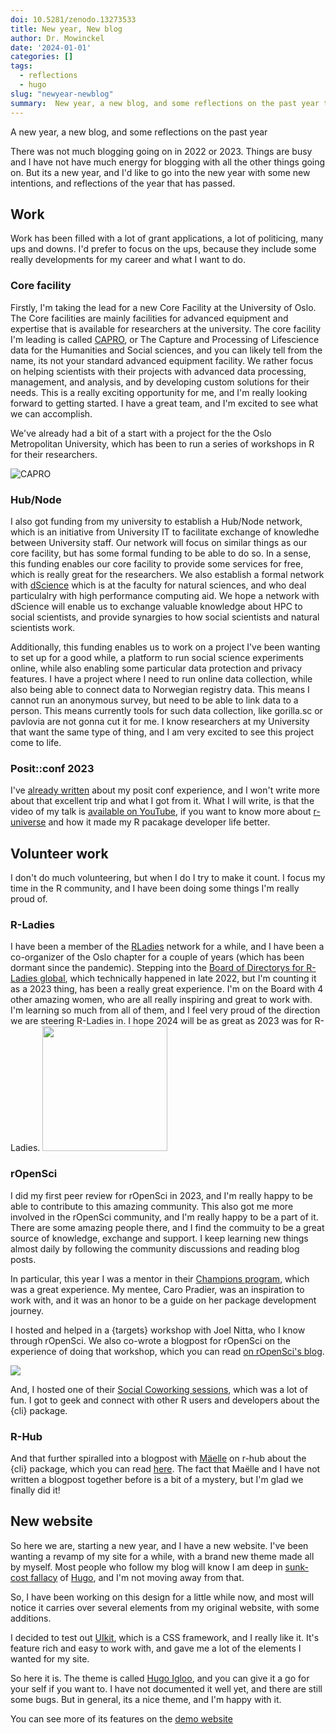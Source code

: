 ```yaml
---
doi: 10.5281/zenodo.13273533
title: New year, New blog
author: Dr. Mowinckel
date: '2024-01-01'
categories: []
tags:
  - reflections
  - hugo
slug: "newyear-newblog"
summary:  New year, a new blog, and some reflections on the past year that has passed . I'm taking the lead for a new Core Facility at the University of Oslo . I also got funding from my university to establish a Hub/Node network, which is an initiative from University IT to facilitate exchange of knowledhe between University staff .
---
```


A new year, a new blog, and some reflections on the past year

There was not much blogging going on in 2022 or 2023. 
Things are busy and I have not have much energy for blogging with all the other things going on. 
But its a new year, and I'd like to go into the new year with some new intentions, and reflections of the year that has passed.

## Work
Work has been filled with a lot of grant applications, a lot of politicing, many ups and downs. 
I'd prefer to focus on the ups, because they include some really developments for my career and what I want to do.

### Core facility
Firstly, I'm taking the lead for a new Core Facility at the University of Oslo.
The Core facilities are mainly facilities for advanced equipment and expertise that is available for researchers at the university.
The core facility I'm leading is called [CAPRO](https://www.capro.dev/), or The Capture and Processing of Lifescience data for the Humanities and Social sciences, and you can likely tell from the name, its not your standard advanced equipment facility.
We rather focus on helping scientists with their projects with advanced data processing, management, and analysis, and by developing custom solutions for their needs.
This is a really exciting opportunity for me, and I'm really looking forward to getting started.
I have a great team, and I'm excited to see what we can accomplish.

We've already had a bit of a start with a project for the the Oslo Metropolitan University, which has been to run a series of workshops in R for their researchers.

![CAPRO](https://www.capro.dev/images/capro_logo_light.png)

### Hub/Node
I also got funding from my university to establish a Hub/Node network, which is an initiative from University IT to facilitate exchange of knowledhe between University staff. 
Our network will focus on similar things as our core facility, but has some formal funding to be able to do so. 
In a sense, this funding enables our core facility to provide some services for free, which is really great for the researchers.
We also establish a formal network with [dScience](https://www.uio.no/dscience/english/) which is at the faculty for natural sciences, and who deal particulalry with high performance computing aid. 
We hope a network with dScience will enable us to exchange valuable knowledge about HPC to social scientists, and provide synargies to how social scientists and natural scientists work.

Additionally, this funding enables us to work on a project I've been wanting to set up for a good while, a platform to run social science experiments online, while also enabling some particular data protection and privacy features.
I have a project where I need to run online data collection, while also being able to connect data to Norwegian registry data. This means I cannot run an anonymous survey, but need to be able to link data to a person.
This means currently tools for such data collection, like gorilla.sc or pavlovia are not gonna cut it for me. 
I know researchers at my University that want the same type of thing, and I am very excited to see this project come to life.

### Posit::conf 2023

I've [already written](/blog/2023/positconf-2023/) about my posit conf experience, and I won't write more about that excellent trip and what I got from it.
What I will write, is that the video of my talk is [available on YouTube](https://www.youtube.com/watch?v=XDiyAvpo2uk&list=PL9HYL-VRX0oRFZslRGHwHuwea7SvAATHp&index=73), if you want to know more about [r-universe](https://r-universe.dev/search/) and how it made my R pacakage developer life better.

## Volunteer work

I don't do much volunteering, but when I do I try to make it count.
I focus my time in the R community, and I have been doing some things I'm really proud of. 

### R-Ladies

I have been a member of the [RLadies](https://rladies.org/) network for a while, and I have been a co-organizer of the Oslo chapter for a couple of years (which has been dormant since the pandemic).
Stepping into the [Board of Directorys for R-Ladies global](https://rladies.org/news/2022-11-18-global-leadership-team-transition/), which technically happened in late 2022, but I'm counting it as a 2023 thing, has been a really great experience. 
I'm on the Board with 4 other amazing women, who are all really inspiring and great to work with.
I'm learning so much from all of them, and I feel very proud of the direction we are steering R-Ladies in. 
I hope 2024 will be as great as 2023 was for R-Ladies.
<img src="https://rladies.org/images/logo.png" width="200px">


### rOpenSci

I did my first peer review for rOpenSci in 2023, and I'm really happy to be able to contribute to this amazing community.
This also got me more involved in the rOpenSci community, and I'm really happy to be a part of it.
There are some amazing people there, and I find the commuity to be a great source of knowledge, exchange and support. 
I keep learning new things almost daily by following the community discussions and reading blog posts.

In particular, this year I was a mentor in their [Champions program](https://ropensci.org/blog/2023/05/05/ropensci-champions-program-teams-meet-carolina-pradier-and-athanasia-monika-mowinckel/), which was a great experience. 
My mentee, Caro Pradier, was an inspiration to work with, and it was an honor to be a guide on her package development journey.

I hosted and helped in a {targets} workshop with Joel Nitta, who I know through rOpenSci.
We also co-wrote a blogpost for rOpenSci on the experience of doing that workshop, which you can read [on rOpenSci's blog](https://ropensci.org/blog/2023/07/20/teaching-targets-with-penguins/).

![](https://encrypted-tbn0.gstatic.com/images?q=tbn:ANd9GcR12dh6m3EjuL5Z9a5TL3PHvFij_lNR-Xxhbbs6ZnmE2A&s)

And, I hosted one of their [Social Coworking sessions](https://ropensci.org/events/coworking-2023-10/), which was a lot of fun.
I got to geek and connect with other R users and developers about the {cli} package.


### R-Hub
And that further spiralled into a blogpost with [Mäelle](https://masalmon.eu/) on r-hub about the {cli} package, which you can read [here](https://blog.r-hub.io/2023/11/30/cliff-notes-about-cli/). 
The fact that Maëlle and I have not written a blogpost together before is a bit of a mystery, but I'm glad we finally did it!


## New website

So here we are, starting a new year, and I have a new website.
I've been wanting a revamp of my site for a while, with a brand new theme made all by myself.
Most people who follow my blog will know I am deep in [sunk-cost fallacy](https://thedecisionlab.com/biases/the-sunk-cost-fallacy) of [Hugo](https://gohugo.io/), and I'm not moving away from that. 

So, I have been working on this design for a little while now, and most will notice it carries over several elements from my original website, with some additions.

I decided to test out [UIkit](https://getuikit.com/), which is a CSS framework, and I really like it. 
It's feature rich and easy to work with, and gave me a lot of the elements I wanted for my site.

So here it is. 
The theme is called [Hugo Igloo](https://github.com/drmowinckels/hugo-igloo), and you can give it a go for your self if you want to.
I have not documented it well yet, and there are still some bugs. 
But in general, its a nice theme, and I'm happy with it.

You can see more of its features on the [demo website](https://drmowinckels.io/hugo-igloo/)

